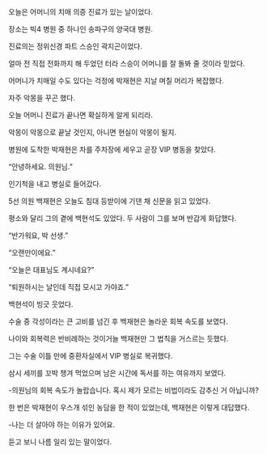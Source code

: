 오늘은 어머니의 치매 의증 진료가 있는 날이었다.

장소는 빅4 병원 중 하나인 송파구의 양국대 병원.

진료의는 정위신경 파트 스승인 곽지곤이었다.

얼마 전 직접 전화까지 해 두었던 터라 스승이 어머니를 잘 돌봐 줄 것이라 믿었다.

어머니가 치매일 수도 있다는 걱정에 박재현은 지날 며칠 머리가 복잡했다.

자주 악몽을 꾸곤 했다.

오늘 어머니 진료가 끝나면 확실하게 알게 되리라.

악몽이 악몽으로 끝날 것인지, 아니면 현실이 악몽이 될지.

병원에 도착한 박재현은 차를 주차장에 세우고 곧장 VIP 병동을 찾았다.

“안녕하세요. 의원님.”

인기척을 내고 병실로 들어갔다.

5선 의원 백재현은 오늘도 침대 등받이에 기댄 채 신문을 읽고 있었다.

평소와 달리 그의 곁에 백현석도 있었다. 두 사람이 그를 보며 반갑게 화답했다.

“반가워요, 박 선생.”

“오랜만이에요.”

“오늘은 대표님도 계시네요?”

“퇴원하시는 날인데 직접 모시고 가야죠.”

백현석이 빙긋 웃었다.

수술 중 각성이라는 큰 고비를 넘긴 후 백재현은 놀라운 회복 속도를 보였다.

나이와 회복력은 반비례하는 것이거늘 백재현만 그 법칙을 거스르는 듯했다.

그는 수술 이틀 만에 중환자실에서 VIP 병실로 복귀했다.

삼시 세끼를 꼬박 챙겨 먹었으며 남은 시간에 독서를 하는 여유까지 보였다.

-의원님의 회복 속도가 놀랍습니다. 혹시 제가 모르는 비법이라도 감추신 거 아닙니까?

한 번은 박재현이 우스개 섞인 농담을 한 적이 있었는데, 백재현은 이렇게 대답했다.

-나는 더 살아야 하는 이유가 있어요.

듣고 보니 나름 일리 있는 말이었다.